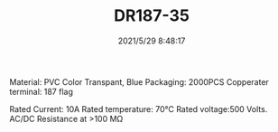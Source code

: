 ﻿---
layout: post 
title: DR187-35
tags: FA 187 SEL
categories: housing-terminal
overview: sleveet,180,PVC
part_number: 0499-1
thumb_img: 
small_img: static/202105/499-20210529.jpg
date: 2021/5/29 8:48:17
---


Material: PVC
Color Transpant, Blue
Packaging: 2000PCS
Copperater terminal:  187 flag

Rated Current: 10A
Rated temperature: 70℃
Rated voltage:500 Volts. AC/DC
Resistance at >100 MΩ
